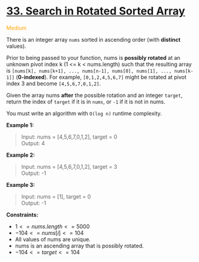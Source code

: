# [33. Search in Rotated Sorted Array](https://leetcode.com/problems/search-in-rotated-sorted-array/description/)

<span style="color:orange">Medium<span>

There is an integer array `nums` sorted in ascending order (with **distinct** values).

Prior to being passed to your function, nums is **possibly rotated** at an unknown pivot index k (1 <= k < nums.length) such that the resulting array is `[nums[k], nums[k+1], ..., nums[n-1], nums[0], nums[1], ..., nums[k-1]]` (**0-indexed**). For example, `[0,1,2,4,5,6,7]` might be rotated at pivot index 3 and become `[4,5,6,7,0,1,2]`.

Given the array nums **after** the possible rotation and an integer `target`, return the index of `target` if it is in `nums`, or `-1` if it is not in nums.

You must write an algorithm with `O(log n)` runtime complexity.

 

**Example 1:**

> Input: nums = [4,5,6,7,0,1,2], target = 0  
Output: 4  

**Example 2:**

> Input: nums = [4,5,6,7,0,1,2], target = 3  
Output: -1  

**Example 3:**

> Input: nums = [1], target = 0  
Output: -1
 

**Constraints:**

- $1 <= nums.length <= 5000$
- $-104 <= nums[i] <= 104$
- All values of nums are unique.
- nums is an ascending array that is possibly rotated.
- $-104 <= target <= 104$